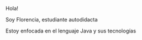 Hola!

Soy Florencia, estudiante autodidacta 

Estoy enfocada en el lenguaje Java y sus tecnologías 

